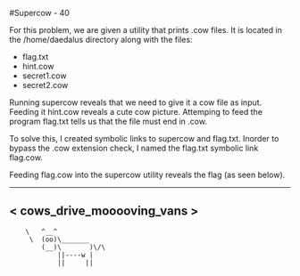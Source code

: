 #Supercow - 40

For this problem,  we are given a utility that prints .cow files. It is located in the /home/daedalus directory along with the files:

* flag.txt
* hint.cow
* secret1.cow
* secret2.cow

Running supercow reveals that we need to give it a cow file as input. Feeding it hint.cow reveals a cute cow picture. Attemping to feed the program flag.txt tells us that the file must end in .cow. 

To solve this, I created symbolic links to supercow and flag.txt. Inorder to bypass the .cow extension check, I named the flag.txt symbolic link flag.cow. 

Feeding flag.cow into the supercow utility reveals the flag (as seen below).

 ___________________________
< cows_drive_mooooving_vans >
 ---------------------------
        \   ^__^
         \  (oo)\_______
            (__)\       )\/\
                ||----w |
                ||     ||